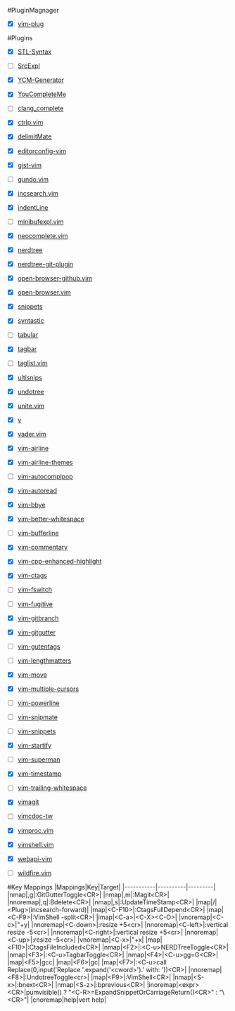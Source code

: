 #PluginMagnager
- [X] [vim-plug](https://github.com/junegunn/vim-plug)


#Plugins
- [X] [STL-Syntax](https://github.com/Mizuchi/STL-Syntax)
- [ ] [SrcExpl](https://github.com/wesleyche/SrcExpl)
- [X] [YCM-Generator](https://github.com/rdnetto/YCM-Generator)
- [X] [YouCompleteMe](https://github.com/oblitum/YouCompleteMe)
- [ ] [clang_complete](https://github.com/Rip-Rip/clang_complete)
- [X] [ctrlp.vim](https://github.com/ctrlpvim/ctrlp.vim)
- [X] [delimitMate](https://github.com/Raimondi/delimitMate)
- [X] [editorconfig-vim](https://github.com/editorconfig/editorconfig-vim)
- [X] [gist-vim](https://github.com/mattn/gist-vim)
- [ ] [gundo.vim](https://github.com/sjl/gundo.vim)
- [X] [incsearch.vim](https://github.com/haya14busa/incsearch.vim)
- [X] [indentLine](https://github.com/Yggdroot/indentLine)
- [ ] [minibufexpl.vim](https://github.com/fholgado/minibufexpl.vim)
- [X] [neocomplete.vim](https://github.com/Shougo/neocomplete.vim)
- [X] [nerdtree](https://github.com/scrooloose/nerdtree)
- [X] [nerdtree-git-plugin](https://github.com/Xuyuanp/nerdtree-git-plugin)
- [X] [open-browser-github.vim](https://github.com/tyru/open-browser-github.vim)
- [X] [open-browser.vim](https://github.com/tyru/open-browser.vim)
- [X] [snippets](https://github.com/scps950707/snippets)
- [X] [syntastic](https://github.com/scrooloose/syntastic)
- [ ] [tabular](https://github.com/godlygeek/tabular)
- [X] [tagbar](https://github.com/majutsushi/tagbar)
- [ ] [taglist.vim](https://github.com/vim-scripts/taglist.vim)
- [X] [ultisnips](https://github.com/SirVer/ultisnips)
- [X] [undotree](https://github.com/mbbill/undotree)
- [X] [unite.vim](https://github.com/Shougo/unite.vim)
- [X] [v](https://github.com/scps950707/v)
- [X] [vader.vim](https://github.com/junegunn/vader.vim)
- [X] [vim-airline](https://github.com/vim-airline/vim-airline)
- [X] [vim-airline-themes](https://github.com/vim-airline/vim-airline-themes)
- [ ] [vim-autocomplpop](https://github.com/othree/vim-autocomplpop)
- [X] [vim-autoread](https://github.com/djoshea/vim-autoread)
- [X] [vim-bbye](https://github.com/moll/vim-bbye)
- [X] [vim-better-whitespace](https://github.com/ntpeters/vim-better-whitespace)
- [ ] [vim-bufferline](https://github.com/bling/vim-bufferline)
- [X] [vim-commentary](https://github.com/tpope/vim-commentary)
- [X] [vim-cpp-enhanced-highlight](https://github.com/octol/vim-cpp-enhanced-highlight)
- [X] [vim-ctags](https://github.com/scps950707/vim-ctags)
- [ ] [vim-fswitch](https://github.com/derekwyatt/vim-fswitch)
- [ ] [vim-fugitive](https://github.com/tpope/vim-fugitive)
- [X] [vim-gitbranch](https://github.com/itchyny/vim-gitbranch)
- [X] [vim-gitgutter](https://github.com/airblade/vim-gitgutter)
- [ ] [vim-gutentags](https://github.com/ludovicchabant/vim-gutentags)
- [ ] [vim-lengthmatters](https://github.com/scps950707/vim-lengthmatters)
- [X] [vim-move](https://github.com/matze/vim-move)
- [X] [vim-multiple-cursors](https://github.com/terryma/vim-multiple-cursors)
- [ ] [vim-powerline](https://github.com/Lokaltog/vim-powerline)
- [ ] [vim-snipmate](https://github.com/garbas/vim-snipmate)
- [ ] [vim-snippets](https://github.com/scps950707/vim-snippets)
- [X] [vim-startify](https://github.com/mhinz/vim-startify)
- [ ] [vim-superman](https://github.com/jez/vim-superman)
- [X] [vim-timestamp](https://github.com/scps950707/vim-timestamp)
- [ ] [vim-trailing-whitespace](https://github.com/bronson/vim-trailing-whitespace)
- [X] [vimagit](https://github.com/scps950707/vimagit)
- [ ] [vimcdoc-tw](https://github.com/chusiang/vimcdoc-tw)
- [X] [vimproc.vim](https://github.com/Shougo/vimproc.vim)
- [X] [vimshell.vim](https://github.com/Shougo/vimshell.vim)
- [X] [webapi-vim](https://github.com/mattn/webapi-vim)
- [ ] [wildfire.vim](https://github.com/gcmt/wildfire.vim)


#Key Mappings
|Mappings|Key|Target|
|-----------|----------|---------|
|nmap|,g|:GitGutterToggle\<CR\>|
|nmap|,m|:Magit\<CR\>|
|nnoremap|,q|:Bdelete\<CR\>|
|nmap|,s|:UpdateTimeStamp\<CR\>|
|map|/|\<Plug\>(incsearch-forward)|
|map|\<C-F10\>|:CtagsFullDepend\<CR\>|
|map|\<C-F9\>|:VimShell -split\<CR\>|
|imap|\<C-a\>|\<C-X\>\<C-O\>|
|vnoremap|\<C-c\>|"+y|
|nnoremap|\<C-down\>|:resize +5\<cr\>|
|nnoremap|\<C-left\>|:vertical resize -5\<cr\>|
|nnoremap|\<C-right\>|:vertical resize +5\<cr\>|
|nnoremap|\<C-up\>|:resize -5\<cr\>|
|vnoremap|\<C-x\>|"+x|
|map|\<F10\>|:CtagsFileIncluded\<CR\>|
|nmap|\<F2\>|:\<C-u\>NERDTreeToggle\<CR\>|
|nmap|\<F3\>|:\<C-u\>TagbarToggle\<CR\>|
|nmap|\<F4\>|\<C-u\>gg=G\<CR\>|
|map|\<F5\>|gcc|
|map|\<F6\>|gc|
|map|\<F7\>|:\<C-u\>call Replace(0,input('Replace '.expand('\<cword\>').' with: '))\<CR\>|
|nnoremap|\<F8\>|:UndotreeToggle\<cr\>|
|map|\<F9\>|:VimShell\<CR\>|
|nmap|\<S-x\>|:bnext\<CR\>|
|nmap|\<S-z\>|:bprevious\<CR\>|
|inoremap|\<expr\>\<CR\>|pumvisible() ? "\<C-R\>=ExpandSnippetOrCarriageReturn()\<CR\>" : "\\<CR\>"|
|cnoremap|help|vert help|
